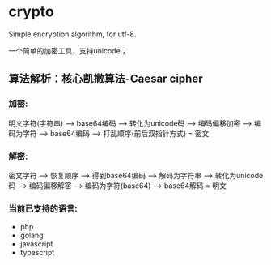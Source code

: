 # crypto

Simple encryption algorithm, for utf-8.

一个简单的加密工具，支持unicode；

## 算法解析：核心凯撒算法-Caesar cipher

### 加密:

明文字符(字符串) --> base64编码 --> 转化为unicode码 --> 编码偏移加密 --> 编码为字符 --> base64编码 --> 打乱顺序(前后双指针方式) = 密文

### 解密:

密文字符 --> 恢复顺序 --> 得到base64编码 --> 解码为字符串 --> 转化为unicode码 --> 编码偏移解密 --> 编码为字符(base64) --> base64解码 = 明文

### 当前已支持的语言:

+ php
+ golang
+ javascript
+ typescript
